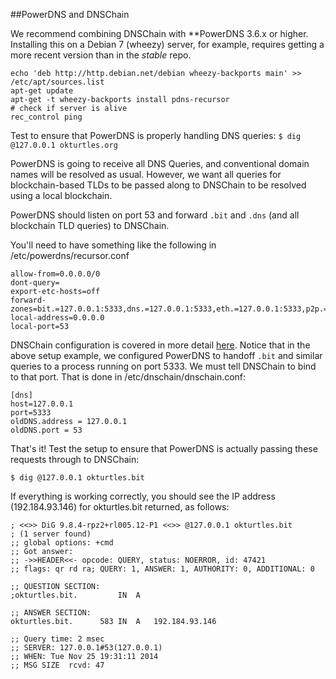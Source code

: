 ##PowerDNS and DNSChain

We recommend combining DNSChain with **PowerDNS 3.6.x or higher. 
Installing this on a Debian 7 (wheezy) server, for example, requires getting a more recent version than in the *stable* repo. 

	echo 'deb http://http.debian.net/debian wheezy-backports main' >> /etc/apt/sources.list
	apt-get update
	apt-get -t wheezy-backports install pdns-recursor
	# check if server is alive
	rec_control ping   

Test to ensure that PowerDNS is properly handling DNS queries:
`$ dig @127.0.0.1 okturtles.org`

PowerDNS is going to receive all DNS Queries, and conventional domain names will be resolved as usual. However, we want all queries for blockchain-based TLDs to be passed along to DNSChain to be resolved using a local blockchain.

PowerDNS should listen on port 53 and forward `.bit` and `.dns` (and all blockchain TLD queries) to DNSChain.

You'll need to have something like the following in /etc/powerdns/recursor.conf

	allow-from=0.0.0.0/0
	dont-query=
	export-etc-hosts=off
	forward-zones=bit.=127.0.0.1:5333,dns.=127.0.0.1:5333,eth.=127.0.0.1:5333,p2p.=127.0.0.1:5333
	local-address=0.0.0.0
	local-port=53

DNSChain configuration is covered in more detail [here](How-do-I-run-my-own.md#Configuration). Notice that in the above setup example, we configured PowerDNS to handoff `.bit` and similar queries to a process running on port 5333. We must tell DNSChain to bind to that port. That is done in /etc/dnschain/dnschain.conf:

	[dns]
	host=127.0.0.1
	port=5333
	oldDNS.address = 127.0.0.1
	oldDNS.port = 53

That's it! Test the setup to ensure that PowerDNS is actually passing these requests through to DNSChain:

`$ dig @127.0.0.1 okturtles.bit`

If everything is working correctly, you should see the IP address (192.184.93.146) for okturtles.bit returned, as follows:

	; <<>> DiG 9.8.4-rpz2+rl005.12-P1 <<>> @127.0.0.1 okturtles.bit
	; (1 server found)
	;; global options: +cmd
	;; Got answer:
	;; ->>HEADER<<- opcode: QUERY, status: NOERROR, id: 47421
	;; flags: qr rd ra; QUERY: 1, ANSWER: 1, AUTHORITY: 0, ADDITIONAL: 0
	
	;; QUESTION SECTION:
	;okturtles.bit.			IN	A
	
	;; ANSWER SECTION:
	okturtles.bit.		583	IN	A	192.184.93.146
	
	;; Query time: 2 msec
	;; SERVER: 127.0.0.1#53(127.0.0.1)
	;; WHEN: Tue Nov 25 19:31:11 2014
	;; MSG SIZE  rcvd: 47
